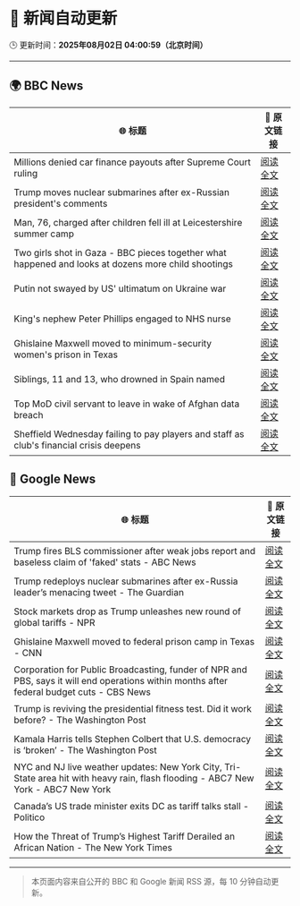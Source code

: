 # 🧠 新闻自动更新

🕒 更新时间：**2025年08月02日 04:00:59（北京时间）**

---

## 🌍 BBC News

| 🌐 标题 | 🔗 原文链接 |
|--------|-------------|
| Millions denied car finance payouts after Supreme Court ruling | [阅读全文](https://www.bbc.com/news/articles/cj9w0dj0yjyo?at_medium=RSS&at_campaign=rss) |
| Trump moves nuclear submarines after ex-Russian president's comments | [阅读全文](https://www.bbc.com/news/articles/c93dgr2dd53o?at_medium=RSS&at_campaign=rss) |
| Man, 76, charged after children fell ill at Leicestershire summer camp | [阅读全文](https://www.bbc.com/news/articles/c4gz32kp0d0o?at_medium=RSS&at_campaign=rss) |
| Two girls shot in Gaza - BBC pieces together what happened and looks at dozens more child shootings | [阅读全文](https://www.bbc.com/news/videos/cjelp738zd7o?at_medium=RSS&at_campaign=rss) |
| Putin not swayed by US' ultimatum on Ukraine war | [阅读全文](https://www.bbc.com/news/articles/cn845mm7xemo?at_medium=RSS&at_campaign=rss) |
| King's nephew Peter Phillips engaged to NHS nurse | [阅读全文](https://www.bbc.com/news/articles/cly6kj7k97po?at_medium=RSS&at_campaign=rss) |
| Ghislaine Maxwell moved to minimum-security women's prison in Texas | [阅读全文](https://www.bbc.com/news/articles/czd049y2qymo?at_medium=RSS&at_campaign=rss) |
| Siblings, 11 and 13, who drowned in Spain named | [阅读全文](https://www.bbc.com/news/articles/c93dg509lk6o?at_medium=RSS&at_campaign=rss) |
| Top MoD civil servant to leave in wake of Afghan data breach | [阅读全文](https://www.bbc.com/news/articles/cvgprxzggz4o?at_medium=RSS&at_campaign=rss) |
| Sheffield Wednesday failing to pay players and staff as club's financial crisis deepens | [阅读全文](https://www.bbc.com/sport/football/articles/ce3j27y92p8o?at_medium=RSS&at_campaign=rss) |

## 📰 Google News

| 🌐 标题 | 🔗 原文链接 |
|--------|-------------|
| Trump fires BLS commissioner after weak jobs report and baseless claim of 'faked' stats - ABC News | [阅读全文](https://news.google.com/rss/articles/CBMihAFBVV95cUxORm9adHJWVkF3WjBGMy0ycG5KNmZlS3hxNVlTaGxRLUFRVld1c3ZPUTVyT1E5TW1qM08yU2Yzb3k4TEtibzA1V1hBbl9VNDh2Q0JuTWNRZS1JaExUejhadTcyck1fSVp3MkFOeXFEYTdFWXBTaGRNLWY4bWs5c2xjR2dIUXfSAYoBQVVfeXFMT2dxa3hROVRyd2xaSUplQ29aSUd2ZXJIMjhZRzY4M3VZaTVTeERFNXhQc3pLUGVfNFQtZHdrc2FkUEw3T0ZiZ005Zks2dkVWeUwxUG1UWnpSaGVWenM3bS0zY0tKNXRBeHVlSHNKdTJjS294ODBXLUpBTjdHTHN3c2RWX202blIyMmNB?oc=5) |
| Trump redeploys nuclear submarines after ex-Russia leader’s menacing tweet - The Guardian | [阅读全文](https://news.google.com/rss/articles/CBMikAFBVV95cUxPZWlTbWZnOTFqM3V3ZHpSNFpmRENDR1dWRmV2RTNfVnp0T1M3N043RFVsVmFXN2oyTFhSQVhGbXB3cWRpSngyeW5BZVdXbGFteFVFVHNSY2YyNEJrYUNMYnhDczczOWhpdnJnZVBxRFdTc2ZTaGM0OW1sQS1wd09ycEstN0cwTzI3QUxJS2V2OTI?oc=5) |
| Stock markets drop as Trump unleashes new round of global tariffs - NPR | [阅读全文](https://news.google.com/rss/articles/CBMifkFVX3lxTE5EUjlXRHZKa1ZqakNTSUNFNWEyMFZReXpXMGdGOXlrTDBMY0xaVEJNNzRDWXh6bWRJQWFfbVlZVFZqUEdxbXRnY0JkZ1hZUTM2ZEc5VXJHbE9FNS1FX2NKQ1Z0QTBkdm5Kd2tHTnpmUE1SWHRPYXZJcU9yMTNUZw?oc=5) |
| Ghislaine Maxwell moved to federal prison camp in Texas - CNN | [阅读全文](https://news.google.com/rss/articles/CBMihAFBVV95cUxNWjFuZURaRlZmX0plOGpaMjRzalRGaV9pV1hVWVM4RW1xeHg2QzhRTEpuaUdrOUNGMDBNdnhFc0FOXzZuZzRLZjRCR1Nub2xDWU43WUJQaXNRUzlPWEx0bExNeDYxcXBsb1VfaVExVjlUVFZaSnY4bnQ0RkRyYzZ0bnV5UTjSAYoBQVVfeXFMUG9QRGRIZk4yR1VMX3dNNWFtc3UxdXo0TWhRSWtpYkZVVHR1Nmp5NWh3Z0RfLUVwLTM4aDdiYmNhMlBNUENfbEwwZ1QzdUZObnZJeVVDdkJ3QThxUzFtdkNZVnZEM2lPX0ZmZjhiTEc3Q0lZa2NiblFTUDhFeGI5SkdOc0ZZYk9hdi1B?oc=5) |
| Corporation for Public Broadcasting, funder of NPR and PBS, says it will end operations within months after federal budget cuts - CBS News | [阅读全文](https://news.google.com/rss/articles/CBMiowFBVV95cUxPNUJ5emRrR3FlbVdNVzhjdXdVRkRnc0lBRFljWjhoMGlFYVR4d212c3NzVFhXY1VFaG1YdlVtYi1pSUdkdnpKS0RjOHdfNk1kbm5jRWVkUVJxX3dlYzFhSUtzaG9MS195YXhjMzNYcDl0cnJZakc0RXpicW90YTQ1Y09SY2RuQXRldU0yd1p5Zi04X3p5RDFacEpBRE8zbXhzM3Fv0gGoAUFVX3lxTE9ZanRTeG5Ca0tURHJrZ29zcXhwZ3RmV3JTXzZGX0FsVVlIVG8wY2hyRGRuZUE1Z0c3N3c4cDVIRW50QkRzbWpJcnIydTUySDNrX2lOVlBwUzZFSkhnX01kTmM0TGxRNXJVSm15eGw5WmRNWDU0c2VocGhkMzV5MjB2MFZ5aXFoY1owekRNbW9PSmxuUER2V3BMRDJud2h4aEpxaDh3d1R6eQ?oc=5) |
| Trump is reviving the presidential fitness test. Did it work before? - The Washington Post | [阅读全文](https://news.google.com/rss/articles/CBMikwFBVV95cUxOMWxtczhQTXhtZkNQcEk3dHdEdXhjQWxpMldWenFyUERCZTNJR2E1ZTBSdDZ2dHpWd0F2M256eDlOOFVtblN5TEVuV0I3WDdIT0s1dzZDM0o5akpaUEJZNnd5cW1uT1psbzJkUGxKQ3BFLUNSZFBxYVZudWxrV25PNWp1STY1SzJvUHJXQjM2djk0YjQ?oc=5) |
| Kamala Harris tells Stephen Colbert that U.S. democracy is ‘broken’ - The Washington Post | [阅读全文](https://news.google.com/rss/articles/CBMinwFBVV95cUxOZGx1ODJ5V1AtNmRIM3ZyNU1ldGg3bkVLUDZKengxLVFnanNIQWZsdWZtVlFTQ1ZsZjBjenVON0tVay1MclhOZ1NmRE85akRPbGFHckNCZzB2b1gzS3dVblFkUjdKTFhrMU9rTDFYM3dGOEFzaFNXbmk4M1Z2a2R4dGh2S3Y2dUNjLVFPaHhQMURoUlBhaE9sS3ZYR1Exd3c?oc=5) |
| NYC and NJ live weather updates: New York City, Tri-State area hit with heavy rain, flash flooding - ABC7 New York - ABC7 New York | [阅读全文](https://news.google.com/rss/articles/CBMixwFBVV95cUxQNUI4TUNQQ3ZzanlNMjNsYWpmdi0yX2lBS2ppZmw0UlBPSE1weG1UZVdxYzlsZGtaRzZhaWFTS2xfRm1EU2dtczcwaXFzNEM0aVBId1M5NmlpQzJ3M1NYQWFzT05GMkRhWk9GSG8wNWlhTm5pZTQ1cUNKMTBkaFhlN1kyOGpaMWxWTzc5MFJxaDk1ZlRPUDYtVkFtaE42dnVZWENvR0RuZkRhNGNTb3RFcURjVklBamtacXNhaGdZMlJqd2lzYUxV?oc=5) |
| Canada’s US trade minister exits DC as tariff talks stall - Politico | [阅读全文](https://news.google.com/rss/articles/CBMirAFBVV95cUxOd1BMUW5UVzMzZjZ5SnZCRUpuelUwRFhlTGMzNHNHYTVNdzJtZzlpMTZPeHVLS1R5TWxYV0VWMkNlUV9DYmJHODFocXpxbWs2OWN6clY3SkVoMV85LWFQR3V6NjJJWmoxMFpvWlMwR1NkdXd0enkwU0RSbndlWktiaWhPN0RFTjNhZ1h6blBpY0RJQkRZNmF5U2E0UWF6bmc1WW5hSDc1S2NLaWNa?oc=5) |
| How the Threat of Trump’s Highest Tariff Derailed an African Nation - The New York Times | [阅读全文](https://news.google.com/rss/articles/CBMijgFBVV95cUxQQzZSX3oya3RKQXhwMnM0X21nTTdzMDZLRXRQZkdHQ2hfRE9qN2VwaDdwM3JCU2JHSXE1UFdZMWFqZUVzNVZIaktKZVlTQzlycTFOVlpsbTdqcW5nRkl2QU9YUzNlb3JuQjlGWUI4NzkzMWtEYkZtYmlVZkZwN2RfNlhvVlNQWmprZVRLQWdn?oc=5) |

---
> 本页面内容来自公开的 BBC 和 Google 新闻 RSS 源，每 10 分钟自动更新。